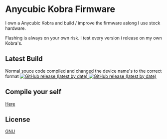 
# Anycubic Kobra Firmware

I own a Anycubic Kobra and build / improve the firmware aslong I use stock hardware.

Flashing is always on your own risk. 
I test every version i release on my own Kobra's.

## Latest Build
Normal souce code compiled and changed the device name's to the correct format
[![GitHub release (latest by date)](https://img.shields.io/github/v/release/MrScarl3t/Kobra?style=social)
![GitHub release (latest by date)](https://img.shields.io/github/downloads/MrScarl3t/Kobra/2.8.2_01/total?style=social)](https://github.com/MrScarl3t/Kobra/releases/)

## Compile your self
[Here](https://www.reddit.com/r/anycubic/comments/y2waxu/tutorial_how_to_build_anycubic_marlin_source_code/)
## License

[GNU](https://github.com/MrScarl3t/Kobra/blob/master/LICENSE)

